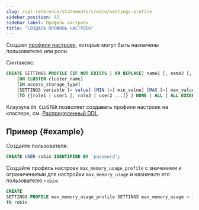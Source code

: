 ```yaml
---
slug: /sql-reference/statements/create/settings-profile
sidebar_position: 43
sidebar_label: Профиль настроек
title: "СОЗДАТЬ ПРОФИЛЬ НАСТРОЕК"
---
```


Создает [профили настроек](../../../guides/sre/user-management/index.md#settings-profiles-management), которые могут быть назначены пользователю или роли.

Синтаксис:

``` sql
CREATE SETTINGS PROFILE [IF NOT EXISTS | OR REPLACE] name1 [, name2 [,...]] 
    [ON CLUSTER cluster_name]
    [IN access_storage_type]
    [SETTINGS variable [= value] [MIN [=] min_value] [MAX [=] max_value] [CONST|READONLY|WRITABLE|CHANGEABLE_IN_READONLY] | INHERIT 'profile_name'] [,...]
    [TO {{role1 | user1 [, role2 | user2 ...]} | NONE | ALL | ALL EXCEPT {role1 | user1 [, role2 | user2 ...]}}]
```

Клаузула `ON CLUSTER` позволяет создавать профили настроек на кластере, см. [Распределенный DDL](../../../sql-reference/distributed-ddl.md).

## Пример {#example}

Создайте пользователя:
```sql
CREATE USER robin IDENTIFIED BY 'password';
```

Создайте профиль настроек `max_memory_usage_profile` с значением и ограничениями для настройки `max_memory_usage` и назначьте его пользователю `robin`:

``` sql
CREATE
SETTINGS PROFILE max_memory_usage_profile SETTINGS max_memory_usage = 100000001 MIN 90000000 MAX 110000000
TO robin
```
